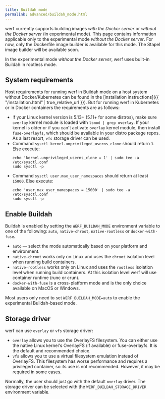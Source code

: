 ```yaml
---
title: Buildah mode
permalink: advanced/buildah_mode.html
---
```


werf currently supports building images _with the Docker server_ or _without the Docker server_ (in experimental mode).  This page contains information applicable only to the experimental mode _without the Docker server_. For now, only the Dockerfile image builder is available for this mode. The Stapel image builder will be available soon.

In the experimental mode _without the Docker server_, werf uses built-in Buildah in rootless mode.

## System requirements

Host requirements for running werf in Buildah mode on a host system without Docker/Kubernetes can be found in the [installation instructions]({{ "/installation.html" | true_relative_url }}). But for running werf in Kubernetes or in Docker containers the requirements are as follows:
* If your Linux kernel version is 5.13+ (5.11+ for some distros), make sure `overlay` kernel module is loaded with `lsmod | grep overlay`. If your kernel is older or if you can't activate `overlay` kernel module, then install `fuse-overlayfs`, which should be available in your distro package repos. As a last resort, `vfs` storage driver can be used.
* Command `sysctl kernel.unprivileged_userns_clone` should return `1`. Else execute:
  ```shell
  echo 'kernel.unprivileged_userns_clone = 1' | sudo tee -a /etc/sysctl.conf
  sudo sysctl -p
  ```
* Command `sysctl user.max_user_namespaces` should return at least `15000`. Else execute:
  ```shell
  echo 'user.max_user_namespaces = 15000' | sudo tee -a /etc/sysctl.conf
  sudo sysctl -p
  ```

## Enable Buildah

Buildah is enabled by setting the `WERF_BUILDAH_MODE` environment variable to one of the following: `auto`, `native-chroot`, `native-rootless` or `docker-with-fuse`.

* `auto` — select the mode automatically based on your platform and environment.
* `native-chroot` works only on Linux and uses the `chroot` isolation level when running build containers.
* `native-rootless` works only on Linux and uses the `rootless` isolation level when running build containers. At this isolation level werf will use container runtime (runc or crun).
* `docker-with-fuse` is a cross-platform mode and is the only choice available on MacOS or Windows.

Most users only need to set `WERF_BUILDAH_MODE=auto` to enable the experimental Buildah-based mode.

## Storage driver

werf can use `overlay` or `vfs` storage driver:

* `overlay` allows you to use the OverlayFS filesystem. You can either use the native Linux kernel's OverlayFS (if available) or fuse-overlayfs. It is the default and recommended choice.
* `vfs` allows you to use a virtual filesystem emulation instead of OverlayFS. This filesystem has worse performance and requires a privileged container, so its use is not recommended. However, it may be required in some cases.

Normally, the user should just go with the default `overlay` driver. The storage driver can be selected with the `WERF_BUILDAH_STORAGE_DRIVER` environment variable.
